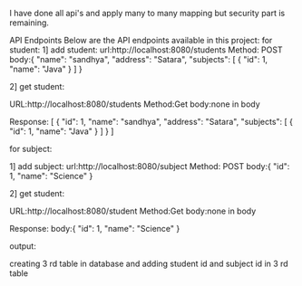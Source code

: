 I have done all api's and apply many to many mapping but security part is remaining.

API Endpoints
Below are the API endpoints available in this project:
for student:
1] add student:
url:http://localhost:8080/students
Method: POST
body:{
    "name": "sandhya",
    "address": "Satara",
    "subjects": [
{
       "id": 1,
            "name": "Java"
        }
 ]
}


2] get student:

URL:http://localhost:8080/students
Method:Get
body:none in body

Response:
[
    {
        "id": 1,
        "name": "sandhya",
        "address": "Satara",
        "subjects": [
            {
                "id": 1,
                "name": "Java"
            }
        ]
    }
]




for subject:

1] add subject:
url:http://localhost:8080/subject
Method: POST
body:{
    "id": 1,
    "name": "Science"
}

2] get student:

URL:http://localhost:8080/student
Method:Get
body:none in body

Response:
body:{
    "id": 1,
    "name": "Science"
}


output:

creating 3 rd table in database and adding student id and subject id in 3 rd table 


